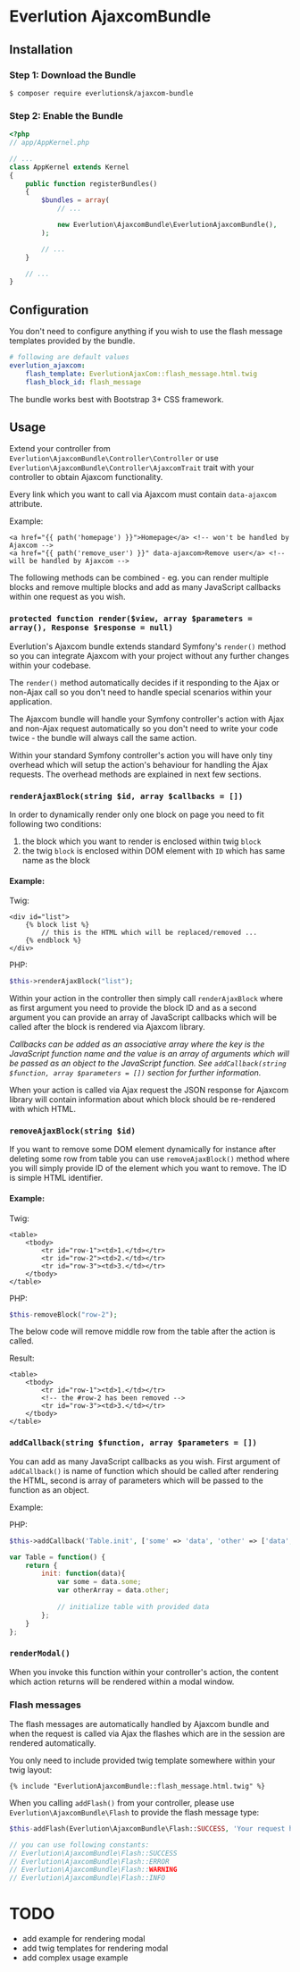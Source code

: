 # Everlution AjaxcomBundle

## Installation

### Step 1: Download the Bundle


```console
$ composer require everlutionsk/ajaxcom-bundle
```

### Step 2: Enable the Bundle

```php
<?php
// app/AppKernel.php

// ...
class AppKernel extends Kernel
{
    public function registerBundles()
    {
        $bundles = array(
            // ...

            new Everlution\AjaxcomBundle\EverlutionAjaxcomBundle(),
        );

        // ...
    }

    // ...
}
```

## Configuration

You don't need to configure anything if you wish to use the flash message templates provided by the bundle.

```yaml
# following are default values
everlution_ajaxcom:
    flash_template: EverlutionAjaxCom::flash_message.html.twig
    flash_block_id: flash_message
```

The bundle works best with Bootstrap 3+ CSS framework.

## Usage

Extend your controller from `Everlution\AjaxcomBundle\Controller\Controller` or use `Everlution\AjaxcomBundle\Controller\AjaxcomTrait` trait with your controller to obtain Ajaxcom functionality.

Every link which you want to call via Ajaxcom must contain `data-ajaxcom` attribute.

Example:

```twig
<a href="{{ path('homepage') }}">Homepage</a> <!-- won't be handled by Ajaxcom -->
<a href="{{ path('remove_user') }}" data-ajaxcom>Remove user</a> <!-- will be handled by Ajaxcom -->
```
The following methods can be combined - eg. you can render multiple blocks and remove multiple blocks and add as many JavaScript callbacks within one request as you wish.

### `protected function render($view, array $parameters = array(), Response $response = null)`

Everlution's Ajaxcom bundle extends standard Symfony's `render()` method so you can integrate Ajaxcom with your project without any further changes within your codebase.

The `render()` method automatically decides if it responding to the Ajax or non-Ajax call so you don't need to handle special scenarios within your application.

The Ajaxcom bundle will handle your Symfony controller's action with Ajax and non-Ajax request automatically so you don't need to write your code twice - the bundle will always call the same action.

Within your standard Symfony controller's action you will have only tiny overhead which will setup the action's behaviour for handling the Ajax requests. The overhead methods are explained in next few sections.

### `renderAjaxBlock(string $id, array $callbacks = [])`

In order to dynamically render only one block on page you need to fit following two conditions:

1. the block which you want to render is enclosed within twig `block`
2. the twig `block` is enclosed within DOM element with `ID` which has same name as the block

#### Example:

Twig:

```twig
<div id="list">
    {% block list %}
        // this is the HTML which will be replaced/removed ...
    {% endblock %}
</div>
```

PHP:

```php
$this->renderAjaxBlock("list");
```

Within your action in the controller then simply call `renderAjaxBlock` where as first argument you need to provide the block ID and as a second argument you can provide an array of JavaScript callbacks which will be called after the block is rendered via Ajaxcom library.

_Callbacks can be added as an associative array where the key is the JavaScript function name and the value is an array of arguments which will be passed as an object to the JavaScript function. See `addCallback(string $function, array $parameters = [])` section for further information._

When your action is called via Ajax request the JSON response for Ajaxcom library will contain information about which block should be re-rendered with which HTML. 

### `removeAjaxBlock(string $id)`

If you want to remove some DOM element dynamically for instance after deleting some row from table you can use `removeAjaxBlock()` method where you will simply provide ID of the element which you want to remove. The ID is simple HTML identifier.

#### Example:

Twig:

```twig
<table>
    <tbody>
        <tr id="row-1"><td>1.</td></tr>
        <tr id="row-2"><td>2.</td></tr>
        <tr id="row-3"><td>3.</td></tr>
    </tbody>
</table>
```

PHP:

```php
$this-removeBlock("row-2");
```

The below code will remove middle row from the table after the action is called.

Result:


```twig
<table>
    <tbody>
        <tr id="row-1"><td>1.</td></tr>
        <!-- the #row-2 has been removed -->
        <tr id="row-3"><td>3.</td></tr>
    </tbody>
</table>
``` 

### `addCallback(string $function, array $parameters = [])`

You can add as many JavaScript callbacks as you wish. First argument of `addCallback()` is name of function which should be called after rendering the HTML, second is array of parameters which will be passed to the function as an object.

Example:

PHP:

```php
$this->addCallback('Table.init', ['some' => 'data', 'other' => ['data', 'etc']]);
```

```javascript
var Table = function() {
    return {
        init: function(data){
            var some = data.some;
            var otherArray = data.other;
            
            // initialize table with provided data
        };
    }
};
```

### `renderModal()`

When you invoke this function within your controller's action, the content which action returns will be rendered within a modal window.

### Flash messages

The flash messages are automatically handled by Ajaxcom bundle and when the request is called via Ajax the flashes which are in the session are rendered automatically.

You only need to include provided twig template somewhere within your twig layout:

```twig
{% include "EverlutionAjaxcomBundle::flash_message.html.twig" %}
```  

When you calling `addFlash()` from your controller, please use `Everlution\AjaxcomBundle\Flash` to provide the flash message type:

```php
$this-addFlash(Everlution\AjaxcomBundle\Flash::SUCCESS, 'Your request has been successfully handled by Ajaxcom bundle');

// you can use following constants:
// Everlution\AjaxcomBundle\Flash::SUCCESS
// Everlution\AjaxcomBundle\Flash::ERROR
// Everlution\AjaxcomBundle\Flash::WARNING
// Everlution\AjaxcomBundle\Flash::INFO
```

# TODO

- add example for rendering modal
- add twig templates for rendering modal
- add complex usage example

